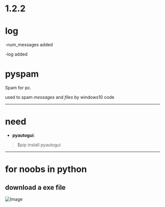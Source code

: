 1.2.2
============
# log
-num_messages added

-log added

# pyspam

Spam for pc.

used to spam _messages_ and _files_ by windows10 code

---

# need
 * **pyautogui**:

> $pip install pyautogui

---

# for noobs in python
download a exe file
---
![Image](https://cdn.discordapp.com/attachments/764810966004269076/786461212749463572/-1.png "icon")
